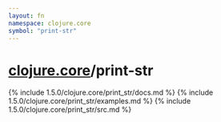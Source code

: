 ```yaml
---
layout: fn
namespace: clojure.core
symbol: "print-str"
---
```


# [clojure.core](../)/print-str

{% include 1.5.0/clojure.core/print_str/docs.md %}
{% include 1.5.0/clojure.core/print_str/examples.md %}
{% include 1.5.0/clojure.core/print_str/src.md %}

